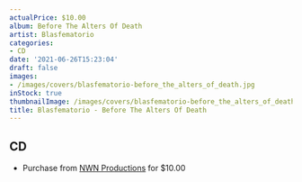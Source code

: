 ```yaml
---
actualPrice: $10.00
album: Before The Alters Of Death
artist: Blasfematorio
categories:
- CD
date: '2021-06-26T15:23:04'
draft: false
images:
- /images/covers/blasfematorio-before_the_alters_of_death.jpg
inStock: true
thumbnailImage: /images/covers/blasfematorio-before_the_alters_of_death-thumb.jpg
title: Blasfematorio - Before The Alters Of Death
---
```


## CD
* Purchase from [NWN Productions](http://shop.nwnprod.com/index.php?route=product/product&path=93&product_id=14502&sort=pd.name&order=ASC) for $10.00
